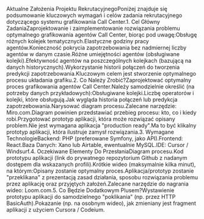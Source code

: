 Aktualne Założenia Projektu RekrutacyjnegoPoniżej znajduje się podsumowanie kluczowych wymagań i celów zadania rekrutacyjnego dotyczącego systemu grafikowania Call Center.1. Cel Główny ZadaniaZaprojektowanie i zaimplementowanie rozwiązania problemu optymalnego grafikowania agentów Call Center, biorąc pod uwagę:Obsługę różnych kolejek tematycznych.Elastyczne godziny pracy agentów.Konieczność pokrycia zapotrzebowania bez nadmiernej liczby agentów w danym czasie.Różne umiejętności agentów (obsługiwane kolejki).Efektywność agentów na poszczególnych kolejkach (bazującą na danych historycznych).Wykorzystanie historii połączeń do tworzenia predykcji zapotrzebowania.Kluczowym celem jest stworzenie optymalnego procesu układania grafiku.2. Co Należy Zrobić?Zaprojektować optymalny proces grafikowania agentów Call Center.Należy samodzielnie określić (na potrzeby danych przykładowych):Obsługiwane kolejki.Liczbę operatorów i kolejki, które obsługują.Jak wygląda historia połączeń lub predykcja zapotrzebowania.Narysować diagram procesu.Zalecane narzędzie: Miro.com.Diagram powinien przedstawiać przebieg procesu: kto, co i kiedy robi.Przygotować prototyp aplikacji, która może rozwiązać opisany problem.Nie jest wymagana aplikacja "production ready".Ma to być klikalny prototyp aplikacji, która ilustruje zamysł rozwiązania.3. Wymagane TechnologieBackend: PHP (preferowane Symfony, jako API).Frontend: React.Baza Danych: Xano lub Airtable, ewentualnie MySQL.IDE: Cursor / Windsurf.4. Oczekiwane Elementy Do PrzesłaniaDiagram procesu.Kod prototypu aplikacji (link do prywatnego repozytorium Github z nadanym dostępem dla wskazanych profili).Krótkie wideo (maksymalnie kilka minut), na którym:Opisany zostanie optymalny proces.Aplikacja/prototyp zostanie "przeklikana" z prezentacją zasad działania, sposobu rozwiązania problemu przez aplikację oraz przyjętych założeń.Zalecane narzędzie do nagrania wideo: Loom.com.5. Co Będzie Dodatkowym Plusem?Wystawienie prototypu aplikacji do samodzielnego "poklikania" (np. przez HTTP BasicAuth).Pokazanie (np. na osobnym wideo), jak zmieniany jest fragment aplikacji z użyciem Cursora / Codeium.
